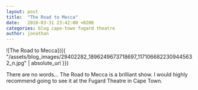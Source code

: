 ```yaml
---
layout: post
title:  "The Road to Mecca"
date:   2018-03-31 23:42:00 +0200
categories: blog cape-town fugard theatre
author: jonathan
---
```

![The Road to Mecca]({{ "/assets/blog_images/29402282_1896249673718697_1171066822309445632_n.jpg" | absolute_url }})

There are no words... The Road to Mecca is a brilliant show. I would highly recommend going to see it at the Fugard Theatre in Cape Town.

